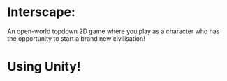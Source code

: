 # Interscape: 
An open-world topdown 2D game where you play as a character
who has the opportunity to start a brand new civilisation!
# Using Unity!
